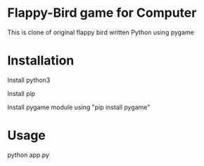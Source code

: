 # Flappy-Bird game for Computer
This is clone of original flappy bird written Python using pygame
# Installation
Install python3

Install pip

Install pygame module using "pip install pygame"

# Usage
python app.py
